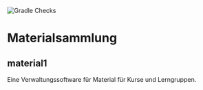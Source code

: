 ![Gradle Checks](https://github.com/hhu-propra2/abschlussprojekt-mopse/workflows/Gradle%20Checks/badge.svg)

# Materialsammlung
## material1

Eine Verwaltungssoftware für Material für Kurse und Lerngruppen.
